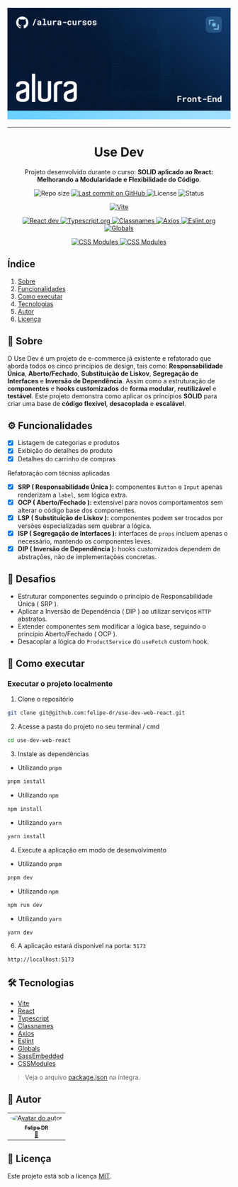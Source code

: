 <p align="center">
  <img src="https://github.com/felipe-dr/assets/blob/main/alura/escola-front-end.png?raw=true" alt="Alura cursos: front-end" />
  <hr>
  <h1 align="center">Use Dev</h1>
  <p align="center">Projeto desenvolvido durante o curso: <strong>SOLID aplicado ao React: Melhorando a Modularidade e Flexibilidade do Código</strong>.</p>
</p>

<p align="center">
  <img src="https://img.shields.io/github/repo-size/felipe-dr/use-dev-web-react?style=for-the-badge&color=4e5acf" alt="Repo size" />
  <a aria-label="Last Commit" href="https://github.com/felipe-dr/use-dev-web-react/commits/main">
    <img src="https://img.shields.io/github/last-commit/felipe-dr/use-dev-web-react?style=for-the-badge&color=4e5acf" alt="Last commit on GitHub" />
  </a>
  <img src="https://img.shields.io/badge/license-MIT-4e5acf?style=for-the-badge" alt="License" />
  <img src="https://img.shields.io/badge/status-concluído-brightgreen?style=for-the-badge" alt="Status" />
</p>

<p align="center">
  <a target="_blank" href="https://vite.dev/">
    <img src="https://img.shields.io/static/v1?style=plastic&color=orange&label=Vite&message=Build&logo=vite" alt="Vite" />
  </a>
</p>

<p align="center">
  <a target="_blank" href="https://react.dev/">
    <img src="https://img.shields.io/static/v1?style=plastic&color=blue&label=React&message=TS&logo=react" alt="React.dev" />
  </a>
  <a target="_blank" href="https://www.typescriptlang.org/">
    <img src="https://img.shields.io/static/v1?style=plastic&color=blue&label=Typescript&message=TS&logo=typescript" alt="Typescript.org" />
  </a>
  <a target="_blank" href="https://github.com/JedWatson/classnames">
    <img src="https://img.shields.io/static/v1?style=plastic&color=blue&label=Classnames&message=TS" alt="Classnames" />
  </a>
  <a target="_blank" href="https://axios-http.com/ptbr/docs/intro">
    <img src="https://img.shields.io/static/v1?style=plastic&color=blue&label=Axios&message=TS&logo=axios" alt="Axios" />
  </a>
  <a target="_blank" href="https://eslint.org/">
    <img src="https://img.shields.io/static/v1?style=plastic&color=blue&logoColor=red&label=ESLint&message=JS&logo=eslint" alt="Eslint.org" />
  </a>
  <a target="_blank" href="https://github.com/sindresorhus/globals#readme">
    <img src="https://img.shields.io/static/v1?style=plastic&color=blue&label=Globals&message=JS" alt="Globals" />
  </a>
</p>

<p align="center">
 <a target="_blank" href="https://www.npmjs.com/package/sass-embedded">
    <img src="https://img.shields.io/static/v1?style=plastic&color=db748e&label=Sass Embedded&message=STYLE&logo=sass" alt="CSS Modules" />
  </a>
 <a target="_blank" href="https://github.com/css-modules/css-modules">
    <img src="https://img.shields.io/static/v1?style=plastic&color=db748e&label=CSS Modules&message=STYLE&logo=cssmodules" alt="CSS Modules" />
  </a>
</p>

## Índice

<ol>
  <li><a href="#-sobre">Sobre</a></li>
  <li><a href="#-funcionalidades">Funcionalidades</a></li>
  <li><a href="#-como-executar">Como executar</a></li>
  <li><a href="#-tecnologias">Tecnologias</a></li>
  <li><a href="#-autor">Autor</a></li>
  <li><a href="#-licença">Licença</a></li>
</ol>

## 📑 Sobre

O Use Dev é um projeto de e-commerce já existente e refatorado que aborda todos os cinco princípios de design, tais como: **Responsabilidade Única**, **Aberto/Fechado**, **Substituição de Liskov**, **Segregação de Interfaces** e **Inversão de Dependência**. Assim como a estruturação de **componentes** e **hooks customizados** de **forma modular**, **reutilizável** e **testável**. Este projeto demonstra como aplicar os princípios **SOLID** para criar uma base de **código flexível**, **desacoplada** e **escalável**.

## ⚙ Funcionalidades

- [x] Listagem de categorias e produtos
- [x] Exibição do detalhes do produto
- [x] Detalhes do carrinho de compras

Refatoração com técnias aplicadas

- [x] **SRP ( Responsabilidade Única ):** componentes `Button` e `Input` apenas renderizam a `label`, sem lógica extra.
- [x] **OCP ( Aberto/Fechado ):** extensível para novos comportamentos sem alterar o código base dos componentes.
- [x] **LSP ( Substituição de Liskov ):** componentes podem ser trocados por versões especializadas sem quebrar a lógica.
- [x] **ISP ( Segregação de Interfaces ):** interfaces de `props` incluem apenas o necessário, mantendo os componentes leves.
- [x] **DIP ( Inversão de Dependência ):** hooks customizados dependem de abstrações, não de implementações concretas.

## 🎯 Desafios

- Estruturar componentes seguindo o princípio de Responsabilidade Única ( SRP ).
- Aplicar a Inversão de Dependência ( DIP ) ao utilizar serviços `HTTP` abstratos.
- Extender componentes sem modificar a lógica base, seguindo o princípio Aberto/Fechado ( OCP ).
- Desacoplar a lógica do `ProductService` do `useFetch` custom hook.

## 🚀 Como executar

### Executar o projeto localmente

1. Clone o repositório

```bash
git clone git@github.com:felipe-dr/use-dev-web-react.git
```

2. Acesse a pasta do projeto no seu terminal / cmd

```bash
cd use-dev-web-react
```

3. Instale as dependências

- Utilizando `pnpm`

```bash
pnpm install
```

- Utilizando `npm`

```bash
npm install
```

- Utilizando `yarn`

```bash
yarn install
```

4. Execute a aplicação em modo de desenvolvimento

- Utilizando `pnpm`

```bash
pnpm dev
```

- Utilizando `npm`

```bash
npm run dev
```

- Utilizando `yarn`

```bash
yarn dev
```

6. A aplicação estará disponível na porta: `5173`

```bash
http://localhost:5173
```

## 🛠 Tecnologias

- [Vite](https://vite.dev/)
- [React](https://react.dev/)
- [Typescript](https://www.typescriptlang.org/)
- [Classnames](https://github.com/JedWatson/classnames)
- [Axios](https://axios-http.com/ptbr/docs/intro)
- [Eslint](https://eslint.org/)
- [Globals](https://github.com/sindresorhus/globals#readme)
- [SassEmbedded](https://www.npmjs.com/package/sass-embedded)
- [CSSModules](https://github.com/css-modules/css-modules)

> Veja o arquivo [package.json](./package.json) na íntegra.

## 🦸 Autor

<table>
  <tr>
    <td align="center">
      <a href="https://github.com/felipe-dr">
        <img style="border-radius: 50%;" src="https://avatars.githubusercontent.com/u/62888625?s=96&v=4" width="100px;" alt="Avatar do autor" />
        <br />
        <sub>
          <b>Felipe DR</b>
        </sub>
      </a>
      <br />
      <a href="mailto:felipe.corp7@gmail.com" title="E-mail">📩</a>
    </td>
  </tr>
</table>

## 📝 Licença

Este projeto está sob a licença [MIT](./LICENSE).
